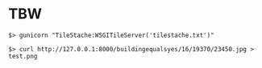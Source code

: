 TBW
==

	$> gunicorn "TileStache:WSGITileServer('tilestache.txt')"
	
	$> curl http://127.0.0.1:8000/buildingequalsyes/16/19370/23450.jpg > test.png

